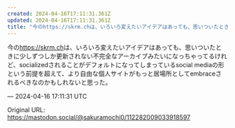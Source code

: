 ```yaml
---
created: 2024-04-16T17:11:31.361Z
updated: 2024-04-16T17:11:31.361Z
title: "今のhttps://skrm.chは、いろいろ変えたいアイデアはあっても、思いついたときに少しずつしか更新されない不完全なアーカイブみたいになっちゃってるけれど[...]"
---
```


<p>今の<a href="https://skrm.ch" target="_blank" rel="nofollow noopener noreferrer" translate="no"><span class="invisible">https://</span><span class="">skrm.ch</span><span class="invisible"></span></a>は、いろいろ変えたいアイデアはあっても、思いついたときに少しずつしか更新されない不完全なアーカイブみたいになっちゃってるけれど、socializedされることがデフォルトになってしまっているsocial mediaの形という前提を超えて、より自由な個人サイトがもっと居場所としてembraceされるべきなのかもしれないと思った。</p>

&mdash; 2024-04-16 17:11:31 UTC

Original URL: https://mastodon.social/@sakuramochi0/112282009033918597
